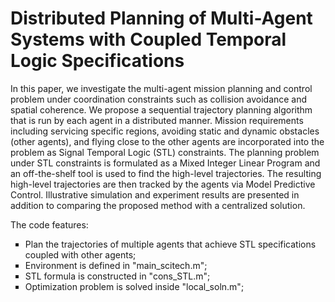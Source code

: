 # Distributed Planning of Multi-Agent Systems with Coupled Temporal Logic Specifications

In this paper, we investigate the multi-agent mission planning and control problem under
coordination constraints such as collision avoidance and spatial coherence. We propose a
sequential trajectory planning algorithm that is run by each agent in a distributed manner.
Mission requirements including servicing specific regions, avoiding static and dynamic obstacles
(other agents), and flying close to the other agents are incorporated into the problem as
Signal Temporal Logic (STL) constraints. The planning problem under STL constraints is
formulated as a Mixed Integer Linear Program and an off-the-shelf tool is used to find the
high-level trajectories. The resulting high-level trajectories are then tracked by the agents
via Model Predictive Control. Illustrative simulation and experiment results are presented in
addition to comparing the proposed method with a centralized solution.

The code features:
<ul type="square">
<!-- li><code>todo</code> </li -->
    <li>Plan the trajectories of multiple agents that achieve STL specifications coupled with other agents;</li>
    <li>Environment is defined in "main_scitech.m";</li>
    <li>STL formula is constructed in "cons_STL.m";</li>
    <li>Optimization problem is solved inside "local_soln.m";</li>
</ul>
